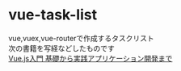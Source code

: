 # vue-task-list
vue,vuex,vue-routerで作成するタスクリスト  
次の書籍を写経などしたものです  
[Vue.js入門 基礎から実践アプリケーション開発まで](https://gihyo.jp/book/2018/978-4-297-10091-9)